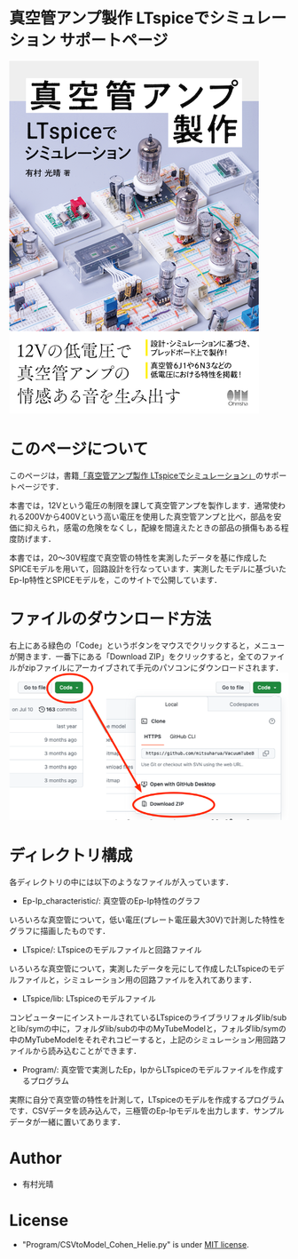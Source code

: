 # 真空管アンプ製作 LTspiceでシミュレーション サポートページ
<img src="https://github.com/mitsuharua/VacuumTubeBook/blob/main/book_cover.png" title="Vacuum Tube BOOK" width="450" height="635">

# このページについて

このページは，書籍<a href="https://www.ohmsha.co.jp/book/9784274228780/" target="_blank">「真空管アンプ製作 LTspiceでシミュレーション」</a>のサポートページです．

本書では，12Vという電圧の制限を課して真空管アンプを製作します．通常使われる200Vから400Vという高い電圧を使用した真空管アンプと比べ，部品を安価に抑えられ，感電の危険をなくし，配線を間違えたときの部品の損傷もある程度防げます．

本書では，20〜30V程度で真空管の特性を実測したデータを基に作成したSPICEモデルを用いて，回路設計を行なっています．実測したモデルに基づいたEp-Ip特性とSPICEモデルを，このサイトで公開しています．

# ファイルのダウンロード方法

右上にある緑色の「Code」というボタンをマウスでクリックすると，メニューが開きます．一番下にある「Download ZIP」をクリックすると，全てのファイルがzipファイルにアーカイブされて手元のパソコンにダウンロードされます．<br/>
<img src="https://github.com/mitsuharua/VacuumTubeBook/blob/main/download.png" title="Download">

# ディレクトリ構成

各ディレクトリの中には以下のようなファイルが入っています．

* Ep-Ip_characteristic/: 真空管のEp-Ip特性のグラフ

いろいろな真空管について，低い電圧(プレート電圧最大30V)で計測した特性をグラフに描画したものです．

* LTspice/: LTspiceのモデルファイルと回路ファイル

いろいろな真空管について，実測したデータを元にして作成したLTspiceのモデルファイルと，シミュレーション用の回路ファイルを入れてあります．

* LTspice/lib: LTspiceのモデルファイル

コンピューターにインストールされているLTspiceのライブラリフォルダlib/subとlib/symの中に，フォルダlib/subの中のMyTubeModelと，フォルダlib/symの中のMyTubeModelをそれぞれコピーすると，上記のシミュレーション用回路ファイルから読み込むことができます．

* Program/: 真空管で実測したEp，IpからLTspiceのモデルファイルを作成するプログラム

実際に自分で真空管の特性を計測して，LTspiceのモデルを作成するプログラムです．CSVデータを読み込んで，三極管のEp-Ipモデルを出力します．サンプルデータが一緒に置いてあります．

# Author

* 有村光晴

# License

* "Program/CSVtoModel_Cohen_Helie.py" is under [MIT license](https://en.wikipedia.org/wiki/MIT_License).
